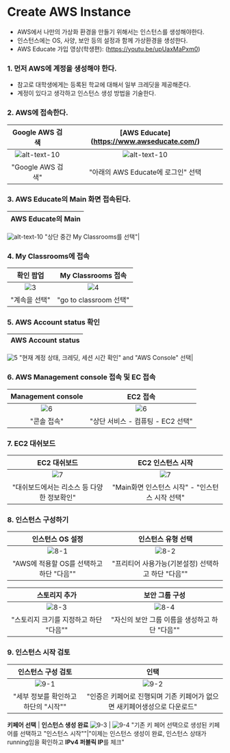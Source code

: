 # Create AWS Instance

- AWS에서 나만의 가상화 환경을 만들기 위해서는 인스턴스를 생성해야한다.
- 인스턴스에는 OS, 사양, 보안 등의 설정과 함께 가상환경을 생성한다.
- AWS Educate 가입 영상(학생편): (https://youtu.be/upUaxMaPxm0)
### 1. 먼저 AWS에 계정을 생성해야 한다.
- 참고로 대학생에게는 등록된 학교에 대해서 일부 크레딧을 제공해준다.
- 계정이 있다고 생각하고 인스턴스 생성 방법을 기술한다.

### 2. AWS에 접속한다.
Google AWS 검색            |  **[AWS Educate]**(https://www.awseducate.com/)
:-------------------------:|:-------------------------:
![alt-text-10](https://github.com/tenjumh/Big_data_Platform/blob/master/images/create%20aws/2.%EC%95%84%EB%A7%88%EC%A1%B4%20%EC%95%A0%EB%93%80%EB%A1%9C%EA%B7%B8%EC%9D%B82.PNG)  |  ![alt-text-10](https://github.com/tenjumh/Big_data_Platform/blob/master/images/create%20aws/3.%EC%95%84%EB%A7%88%EC%A1%B4%20%EC%95%A0%EB%93%80%EB%A1%9C%EA%B7%B8%EC%9D%B83.PNG "[AWS Educate]")
"Google AWS 검색"|"아래의 AWS Educate에 로그인" 선택

### 3. AWS Educate의 Main 화면 접속된다.
AWS Educate의 Main            |
:-------------------------:|
![alt-text-10](https://github.com/tenjumh/Big_data_Platform/blob/master/images/create%20aws/4.%EC%95%84%EB%A7%88%EC%A1%B4%20%EC%95%A0%EB%93%80%EB%A9%94%EC%9D%B8.PNG) 
"상단 중간 My Classrooms를 선택"|

### 4. My Classrooms에 접속
확인 팝업            |  My Classrooms 접속
:-------------------------:|:-------------------------:
![3](https://github.com/tenjumh/Big_data_Platform/blob/master/images/create%20aws/5.%EB%A7%88%EC%9D%B4%ED%81%B4%EB%9E%98%EC%8A%A4%20%ED%8C%9D%EC%97%85.PNG) |![4](https://github.com/tenjumh/Big_data_Platform/blob/master/images/create%20aws/6.%EB%A7%88%EC%9D%B4%ED%81%B4%EB%9E%98%EC%8A%A4.PNG) 
"계속을 선택"|"go to classroom 선택"

### 5. AWS Account status 확인
AWS Account status            |
:-------------------------:|
![5](https://github.com/tenjumh/Big_data_Platform/blob/master/images/create%20aws/7.aws%20console.PNG) 
"현재 계정 상태, 크레딧, 세션 시간 확인" and "AWS Console" 선택|

### 6. AWS Management console 접속 및 EC 접속
Management console            |  EC2 접속
:-------------------------:|:-------------------------:
![6](https://github.com/tenjumh/Big_data_Platform/blob/master/images/create%20aws/8.aws%20console2.PNG) |![6](https://github.com/tenjumh/Big_data_Platform/blob/master/images/create%20aws/8_1.aws%20console3_EC2.PNG) 
"콘솔 접속"|"상단 서비스 - 컴퓨팅 - EC2 선택"

### 7. EC2 대쉬보드
EC2 대쉬보드            |  EC2 인스턴스 시작
:-------------------------:|:-------------------------:
![7](https://github.com/tenjumh/Big_data_Platform/blob/master/images/create%20aws/9.EC2.PNG) | ![7](https://github.com/tenjumh/Big_data_Platform/blob/master/images/create%20aws/10.%EC%9D%B8%EC%8A%A4%ED%84%B4%EC%8A%A4%EC%8B%9C%EC%9E%91.PNG)
"대쉬보드에서는 리소스 등 다양한 정보확인"|"Main화면 인스턴스 시작" - "인스턴스 시작 선택"

### 8. 인스턴스 구성하기
인스턴스 OS 설정            |  인스턴스 유형 선택
:-------------------------:|:-------------------------:
![8-1](https://github.com/tenjumh/Big_data_Platform/blob/master/images/create%20aws/11.machine%20image%20selection.PNG) | ![8-2](https://github.com/tenjumh/Big_data_Platform/blob/master/images/create%20aws/12%EC%9D%B8%EC%8A%A4%ED%84%B4%EC%8A%A4%20%EC%9C%A0%ED%98%95.PNG)
"AWS에 적용할 OS를 선택하고 하단 "다음""|"프리티어 사용가능(기본설정) 선택하고 하단 "다음""

스토리지 추가            |  보안 그룹 구성
:-------------------------:|:-------------------------:
![8-3](https://github.com/tenjumh/Big_data_Platform/blob/master/images/create%20aws/13.%EC%8A%A4%ED%86%A0%EB%A6%AC%EC%A7%80.PNG) | ![8-4](https://github.com/tenjumh/Big_data_Platform/blob/master/images/create%20aws/14.%EB%B3%B4%EC%95%88%EA%B7%B8%EB%A3%B9%EC%84%A4%EC%A0%95.PNG)
"스토리지 크기를 지정하고 하단 "다음""|"자신의 보안 그룹 이름을 생성하고 하단 "다음""

### 9. 인스턴스 시작 검토
인스턴스 구성 검토            |  인택
:-------------------------:|:-------------------------:
![9-1](https://github.com/tenjumh/Big_data_Platform/blob/master/images/create%20aws/15.%EC%9D%B8%EC%8A%A4%ED%84%B4%EC%8A%A4%20%EC%8B%9C%EC%9E%91%20%EA%B2%80%ED%86%A0.PNG) | ![9-2](https://github.com/tenjumh/Big_data_Platform/blob/master/images/create%20aws/16.%EC%83%88%ED%82%A4%ED%8E%98%EC%96%B4%EC%83%9D%EC%84%B1.PNG)
"세부 정보를 확인하고 하단의 "시작""|"인증은 키페어로 진행되며 기존 키페어가 없으면 새키페어생성으로 다운로드"

**키페어 선택**            |  **인스턴스 생성 완료**
![9-3](https://github.com/tenjumh/Big_data_Platform/blob/master/images/create%20aws/17.%ED%82%A4%ED%8E%98%EC%96%B4%EC%84%A0%ED%83%9D%20%EC%A0%91%EC%86%8D.PNG) | ![9-4](https://github.com/tenjumh/Big_data_Platform/blob/master/images/create%20aws/18.%EC%83%9D%EC%84%B1%ED%99%95%EC%9D%B8.PNG)
"기존 키 페어 선택으로 생성된 키페어를 선택하고 "인스턴스 시작""|"이제는 인스턴스 생성이 완료, 인스턴스 상태가 running임을 확인하고 **IPv4 퍼블릭 IP**를 체크"